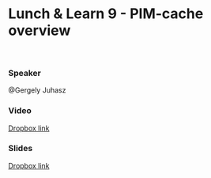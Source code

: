 # Lunch & Learn 9 - PIM-cache overview
​
### Speaker
@Gergely Juhasz
​
### Video
[Dropbox link](https://www.dropbox.com/home/Picnic%20Systems/80%20Education/Lunch%20%26%20Learn/009%20PIM-cache%20overview?preview=L%26L+9+PIM+cache.mp4)
​
### Slides
[Dropbox link](https://www.dropbox.com/home/Picnic%20Systems/80%20Education/Lunch%20%26%20Learn/009%20PIM-cache%20overview?preview=slides.pdf)
